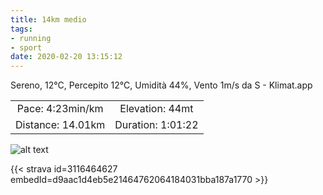 ```yaml
---
title: 14km medio
tags:
- running
- sport
date: 2020-02-20 13:15:12
---
```

Sereno, 12°C, Percepito 12°C, Umidità 44%, Vento 1m/s da S - Klimat.app

| | |
| :-: | :-: |
| Pace: 4:23min/km | Elevation: 44mt |
| Distance: 14.01km | Duration: 1:01:22 |



![alt text](/images/2020/20200220-activity-map.png "map")


{{< strava id=3116464627 embedId=d9aac1d4eb5e21464762064184031bba187a1770 >}}
